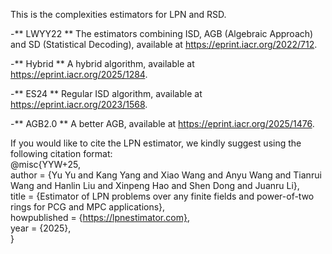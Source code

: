 This is the complexities estimators for LPN and RSD.

-\*\* LWYY22
\*\* The estimators combining ISD, AGB (Algebraic Approach) and SD (Statistical Decoding), available at https://eprint.iacr.org/2022/712.

-\*\* Hybrid
\*\* A hybrid algorithm, available at https://eprint.iacr.org/2025/1284.

-\*\* ES24
\*\* Regular ISD algorithm, available at https://eprint.iacr.org/2023/1568.

-\*\* AGB2.0
\*\* A better AGB, available at https://eprint.iacr.org/2025/1476.

If you would like to cite the LPN estimator, we kindly suggest using the following citation format:  
@misc{YYW+25,  
      author = {Yu Yu and Kang Yang and Xiao Wang and Anyu Wang and Tianrui Wang and Hanlin Liu and Xinpeng Hao and Shen Dong and Juanru Li},   
      title = {Estimator of LPN problems over any finite fields and power-of-two rings for PCG and MPC applications},  
      howpublished = {https://lpnestimator.com},  
      year = {2025},  
}



